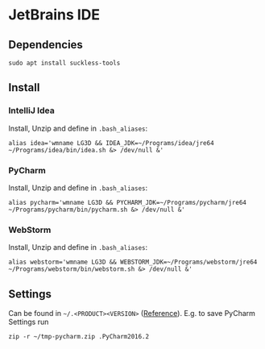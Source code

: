 
# JetBrains IDE

## Dependencies
```shell
sudo apt install suckless-tools
```

## Install

### IntelliJ Idea
Install, Unzip and define in `.bash_aliases`:
```shell
alias idea='wmname LG3D && IDEA_JDK=~/Programs/idea/jre64 ~/Programs/idea/bin/idea.sh &> /dev/null &'
```

### PyCharm
Install, Unzip and define in `.bash_aliases`:
```shell
alias pycharm='wmname LG3D && PYCHARM_JDK=~/Programs/pycharm/jre64 ~/Programs/pycharm/bin/pycharm.sh &> /dev/null &'
```

### WebStorm
Install, Unzip and define in `.bash_aliases`:
```shell
alias webstorm='wmname LG3D && WEBSTORM_JDK=~/Programs/webstorm/jre64 ~/Programs/webstorm/bin/webstorm.sh &> /dev/null &'
```

## Settings
Can be found in `~/.<PRODUCT><VERSION>` ([Reference](https://intellij-support.jetbrains.com/hc/en-us/articles/206544519-Directories-used-by-the-IDE-to-store-settings-caches-plugins-and-logs)). E.g. to save PyCharm Settings run
```shell
zip -r ~/tmp-pycharm.zip .PyCharm2016.2
```
